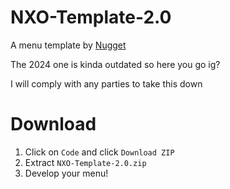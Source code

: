 # NXO-Template-2.0
A menu template by [Nugget](https://github.com/NuggetGT)

The 2024 one is kinda outdated so here you go ig?

I will comply with any parties to take this down

# Download
1. Click on `Code` and click `Download ZIP`
2. Extract `NXO-Template-2.0.zip`
3. Develop your menu!
